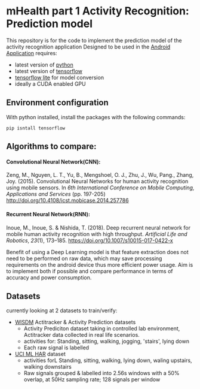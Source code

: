 # mHealth part 1 Activity Recognition: Prediction model

This repository is for the code to implement the prediction model of the activity recognition application
Designed to be used in the [Android Application](https://github.com/Zoltahn/mhealth-AR-App)
requires:

- latest version of [python](https://www.python.org/downloads/)
- latest version of [tensorflow](https://www.tensorflow.org/)
- [tensorflow lite](https://www.tensorflow.org/lite/) for model conversion
- ideally a CUDA enabled GPU

## Environment configuration
With python installed, install the packages with the following commands:

```
pip isntall tensorflow
```

## Algorithms to compare:
#### Convolutional Neural Network(CNN):
Zeng, M., Nguyen, L. T., Yu, B., Mengshoel, O. J., Zhu, J., Wu, Pang., Zhang, Joy. (2015). Convolutional Neural Networks for human activity recognition using mobile sensors. In *6th International Conference on Mobile Computing, Applications and Services* (pp. 197-205) http://doi.org/10.4108/icst.mobicase.2014.257786

#### Recurrent Neural Network(RNN):
Inoue, M., Inoue, S. & Nishida, T. (2018). Deep recurrent neural network for mobile human activity recognition with high throughput. *Artificial Life and Robotics*, *23*(1), 173–185. https://doi.org/10.1007/s10015-017-0422-x

Benefit of using a Deep Learning model is that feature extraction does not need to be performed on raw data, which may save processing requirements on the android device thus more efficient power usage.
Aim is to implement both if possible and compare performance in terms of accuracy and power consumption.

## Datasets
currently looking at 2 datasets to train/verify:
- [WISDM](https://www.cis.fordham.edu/wisdm/dataset.php) Actitracker & Activity Prediction datasets 
  - Activity Prediciton dataset taking in controlled lab environment, Actitracker data collected in real life scenarios.
  - activities for: Standing, sitting, walking,  jogging, 'stairs', lying down
  - Each raw signal is labelled
- [UCI ML HAR](https://archive.ics.uci.edu/ml/datasets/human+activity+recognition+using+smartphones) dataset 
  - activities forL Standing, sitting, walking, lying down, waling upstairs, walking downstairs
  - Raw signals grouped & labelled into 2.56s windows with a 50% overlap, at 50Hz sampling rate; 128 signals per window
